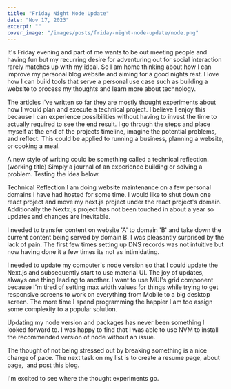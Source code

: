 ```yaml
---
title: "Friday Night Node Update"
date: "Nov 17, 2023"
excerpt: ""
cover_image: "/images/posts/friday-night-node-update/node.png"
---
```


It's Friday evening and part of me wants to be out meeting people and having fun but my recurring desire for adventuring out for social interaction rarely matches up with my ideal. So I am home thinking about how I can improve my personal blog website and aiming for a good nights rest. I love how I can build tools that serve a personal use case such as building a website to process my thoughts and learn more about technology.

The articles I've written so far they are mostly thought experiments about how I would plan and execute a technical project. I believe I enjoy this because I can experience possibilities without having to invest the time to actually required to see the end result. I go through the steps and place myself at the end of the projects timeline, imagine the potential problems, and reflect. This could be applied to running a business, planning a website, or cooking a meal.

A new style of writing could be something called a technical reflection. (working title) Simply a journal of an experience building or solving a problem. Testing the idea below.

Technical Reflection:I am doing website maintenance on a few personal domains I have had hosted for some time. I would like to shut down one react project and move my next.js project under the react project's domain. Additionally the Nextx.js project has not been touched in about a year so updates and changes are inevitable.

I needed to transfer content on website 'A' to domain 'B' and take down the current content being served by domain B. I was pleasantly surprised by the lack of pain. The first few times setting up DNS records was not intuitive but now having done it a few times its not as intimidating.

I needed to update my computer's node version so that I could update the Next.js and subsequently start to use material UI. The joy of updates, always one thing leading to another. I want to use MUI's grid component because I'm tired of setting max width values for things while trying to get responsive screens to work on everything from Mobile to a big desktop screen. The more time I spend programming the happier I am too assign some complexity to a popular solution.

Updating my node version and packages has never been something I looked forward to. I was happy to find that I was able to use NVM to install the recommended version of node without an issue.

The thought of not being stressed out by breaking something is a nice change of pace. The next task on my list is to create a resume page, about page,  and post this blog.

I'm excited to see where the thought experiments go.

